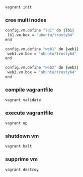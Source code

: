 ```bash
vagrant init
```
### cree multi nodes
```bash
config.vm.define "lb1" do |lb1|
 lb1.vm.box = "ubuntu/trusty64"
end
  
config.vm.define "web1" do |web1|
 web1.vm.box = "ubuntu/trusty64"
end
  
config.vm.define "web2" do |web2|
 web2.vm.box = "ubuntu/trusty64"
end
```
### compile vagrantfile
```bash
vagrant validate
```
### execute vagrantfile
```bash
vagrant up
```
### shutdown vm
```bash
vagrant halt
```
### supprime vm
```bash
vagrant destroy
```

